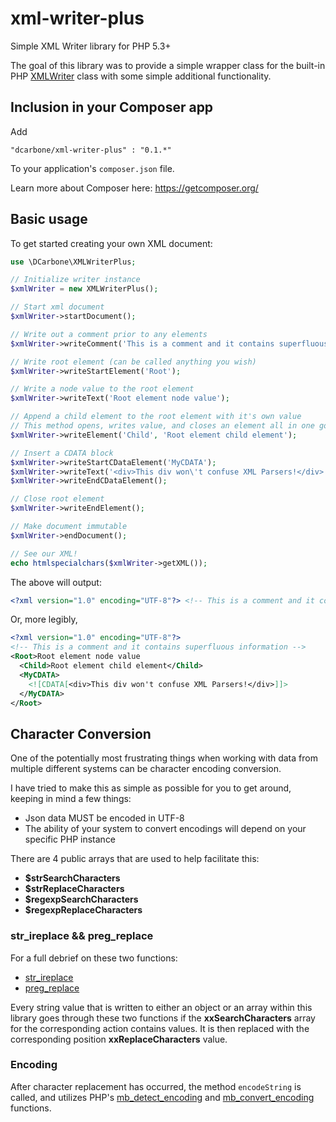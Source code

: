 xml-writer-plus
===============

Simple XML Writer library for PHP 5.3+

The goal of this library was to provide a simple wrapper class for the built-in PHP <a href="http://www.php.net//manual/en/book.xmlwriter.php" target="_blank">XMLWriter</a> class with
some simple additional functionality.

## Inclusion in your Composer app

Add

```
"dcarbone/xml-writer-plus" : "0.1.*"
```

To your application's ``` composer.json ``` file.

Learn more about Composer here: <a href="https://getcomposer.org/">https://getcomposer.org/</a>

## Basic usage

To get started creating your own XML document:

```php
use \DCarbone\XMLWriterPlus;

// Initialize writer instance
$xmlWriter = new XMLWriterPlus();

// Start xml document
$xmlWriter->startDocument();

// Write out a comment prior to any elements
$xmlWriter->writeComment('This is a comment and it contains superfluous information');

// Write root element (can be called anything you wish)
$xmlWriter->writeStartElement('Root');

// Write a node value to the root element
$xmlWriter->writeText('Root element node value');

// Append a child element to the root element with it's own value
// This method opens, writes value, and closes an element all in one go
$xmlWriter->writeElement('Child', 'Root element child element');

// Insert a CDATA block
$xmlWriter->writeStartCDataElement('MyCDATA');
$xmlWriter->writeText('<div>This div won\'t confuse XML Parsers!</div>');
$xmlWriter->writeEndCDataElement();

// Close root element
$xmlWriter->writeEndElement();

// Make document immutable
$xmlWriter->endDocument();

// See our XML!
echo htmlspecialchars($xmlWriter->getXML());
```

The above will output:

```xml
<?xml version="1.0" encoding="UTF-8"?> <!-- This is a comment and it contains superfluous information --><Root>Root element node value<Child>Root element child element</Child><MyCDATA><![CDATA[<div>This div won't confuse XML Parsers!</div>]]></MyCDATA></Root>
```

Or, more legibly,

```xml
<?xml version="1.0" encoding="UTF-8"?>
<!-- This is a comment and it contains superfluous information -->
<Root>Root element node value
  <Child>Root element child element</Child>
  <MyCDATA>
    <![CDATA[<div>This div won't confuse XML Parsers!</div>]]>
  </MyCDATA>
</Root>
```

## Character Conversion

One of the potentially most frustrating things when working with data from multiple different systems can be character encoding conversion.

I have tried to make this as simple as possible for you to get around, keeping in mind a few things:

* Json data MUST be encoded in UTF-8
* The ability of your system to convert encodings will depend on your specific PHP instance

There are 4 public arrays that are used to help facilitate this:

* **$strSearchCharacters**
* **$strReplaceCharacters**
* **$regexpSearchCharacters**
* **$regexpReplaceCharacters**

### str_ireplace && preg_replace

For a full debrief on these two functions:
* <a href="http://www.php.net//manual/en/function.str-ireplace.php" target="_blank">str_ireplace</a>
* <a href="http://us3.php.net//manual/en/function.preg-replace.php" target="_blank">preg_replace</a>

Every string value that is written to either an object or an array within this library goes through these two functions if the
**xxSearchCharacters** array for the corresponding action contains values.  It is then replaced with the corresponding position **xxReplaceCharacters** value.

### Encoding

After character replacement has occurred, the method `encodeString` is called, and utilizes
PHP's <a href="http://www.php.net//manual/en/function.mb-detect-encoding.php" target="_blank">mb_detect_encoding</a> and <a href="http://www.php.net//manual/en/function.mb-convert-encoding.php" target="_blank">mb_convert_encoding</a> functions.
